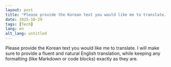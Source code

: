 ```yaml
---
layout: post
title: "Please provide the Korean text you would like me to translate. I will make sure to provide a fluent and natural English translation, while keeping any formatting (like Markdown or code blocks) exactly as they are."
date: 2025-10-29
tags: [Tech]
lang: en
alt_lang: untitled
---
```

Please provide the Korean text you would like me to translate. I will make sure to provide a fluent and natural English translation, while keeping any formatting (like Markdown or code blocks) exactly as they are.